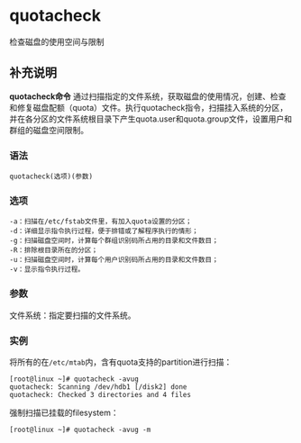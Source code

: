 quotacheck
===

检查磁盘的使用空间与限制

## 补充说明

**quotacheck命令** 通过扫描指定的文件系统，获取磁盘的使用情况，创建、检查和修复磁盘配额（quota）文件。执行quotacheck指令，扫描挂入系统的分区，并在各分区的文件系统根目录下产生quota.user和quota.group文件，设置用户和群组的磁盘空间限制。

###  语法

```shell
quotacheck(选项)(参数)
```

###  选项

```shell
-a：扫描在/etc/fstab文件里，有加入quota设置的分区；
-d：详细显示指令执行过程，便于排错或了解程序执行的情形；
-g：扫描磁盘空间时，计算每个群组识别码所占用的目录和文件数目；
-R：排除根目录所在的分区；
-u：扫描磁盘空间时，计算每个用户识别码所占用的目录和文件数目；
-v：显示指令执行过程。
```

###  参数

文件系统：指定要扫描的文件系统。

###  实例

将所有的在`/etc/mtab`内，含有quota支持的partition进行扫描：

```shell
[root@linux ~]# quotacheck -avug
quotacheck: Scanning /dev/hdb1 [/disk2] done
quotacheck: Checked 3 directories and 4 files
```

强制扫描已挂载的filesystem：

```shell
[root@linux ~]# quotacheck -avug -m
```


<!-- Linux命令行搜索引擎：https://jaywcjlove.github.io/linux-command/ -->